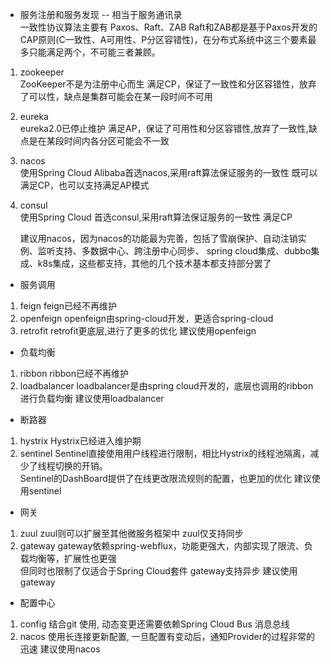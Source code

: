* 服务注册和服务发现 -- 相当于服务通讯录   
  一致性协议算法主要有 Paxos、Raft、ZAB
  Raft和ZAB都是基于Paxos开发的  
  CAP原则(C一致性、A可用性、P分区容错性)，在分布式系统中这三个要素最多只能满足两个，不可能三者兼顾。
1. zookeeper  
    ZooKeeper不是为注册中心而生
    满足CP，保证了一致性和分区容错性，放弃了可以性，缺点是集群可能会在某一段时间不可用
2. eureka  
    eureka2.0已停止维护
    满足AP，保证了可用性和分区容错性,放弃了一致性,缺点是在某段时间内各分区可能会不一致
3. nacos  
    使用Spring Cloud Alibaba首选nacos,采用raft算法保证服务的一致性
    既可以满足CP，也可以支持满足AP模式
4. consul  
    使用Spring Cloud 首选consul,采用raft算法保证服务的一致性
    满足CP  
    
    建议⽤nacos，因为nacos的功能最为完善，包括了雪崩保护、⾃动注销实例、监听⽀持、多数据中⼼、跨注册中⼼同步、
spring cloud集成、dubbo集成、k8s集成，这些都⽀持，其他的⼏个技术基本都⽀持部分罢了
   
    
* 服务调用
1. feign
    feign已经不再维护
2. openfeign
    openfeign由spring-cloud开发，更适合spring-cloud
3. retrofit
    retrofit更底层,进行了更多的优化
    建议使用openfeign

* 负载均衡
1. ribbon
    ribbon已经不再维护
2. loadbalancer
    loadbalancer是由spring cloud开发的，底层也调用的ribbon进行负载均衡
    建议使用loadbalancer
    
* 断路器 
1. hystrix
    Hystrix已经进入维护期    
2. sentinel
    Sentinel直接使用用户线程进行限制，相比Hystrix的线程池隔离，减少了线程切换的开销。  
    Sentinel的DashBoard提供了在线更改限流规则的配置，也更加的优化
    建议使用sentinel
    
* 网关
1. zuul 
    zuul则可以扩展至其他微服务框架中
    zuul仅支持同步
2. gateway 
    gateway依赖spring-webflux，功能更强大，内部实现了限流、负载均衡等，扩展性也更强  
    但同时也限制了仅适合于Spring Cloud套件
    gateway支持异步
    建议使用gateway

* 配置中心
1. config
    结合git 使用, 动态变更还需要依赖Spring Cloud Bus 消息总线  
2. nacos
    使用长连接更新配置, 一旦配置有变动后，通知Provider的过程非常的迅速
    建议使用nacos
